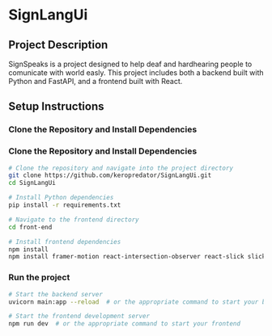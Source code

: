 # SignLangUi

## Project Description
SignSpeaks is a project designed to help deaf and hardhearing people to comunicate with world easly. This project includes both a backend built with Python and FastAPI, and a frontend built with React.

## Setup Instructions

### Clone the Repository and Install Dependencies
### Clone the Repository and Install Dependencies
```bash
# Clone the repository and navigate into the project directory
git clone https://github.com/keropredator/SignLangUi.git
cd SignLangUi

# Install Python dependencies
pip install -r requirements.txt

# Navigate to the frontend directory
cd front-end  

# Install frontend dependencies
npm install
npm install framer-motion react-intersection-observer react-slick slick-carousel
```
### Run the project
```bash
# Start the backend server
uvicorn main:app --reload  # or the appropriate command to start your backend

# Start the frontend development server
npm run dev  # or the appropriate command to start your frontend
```

